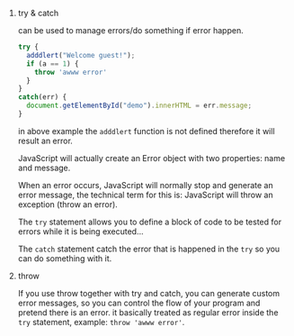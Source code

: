 1. try & catch

    can be used to manage errors/do something if error happen.
    ```js
    try {
      adddlert("Welcome guest!");
      if (a == 1) {
        throw 'awww error'
      }
    }
    catch(err) {
      document.getElementById("demo").innerHTML = err.message;
    }
    ```
    in above example the `adddlert` function is not defined therefore it will result an error.

    JavaScript will actually create an Error object with two properties: name and message.

    When an error occurs, JavaScript will normally stop and generate an error message, the technical term for this is: JavaScript will throw an exception (throw an error).

    The `try` statement allows you to define a block of code to be tested for errors while it is being executed...

    The `catch` statement catch the error that is happened in the `try` so you can do something with it.
2. throw

    If you use throw together with try and catch, you can generate custom error messages, so you can control the flow of your program and pretend there is an error.
    it basically treated as regular error inside the `try` statement, example: `throw 'awww error'`.
